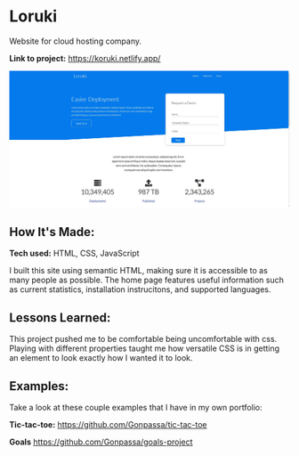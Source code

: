 # Loruki
Website for cloud hosting company.

**Link to project:** https://koruki.netlify.app/

![Loruki](https://raw.githubusercontent.com/Gonpassa/Koruki-website/main/Loruki.jpg)

## How It's Made:

**Tech used:** HTML, CSS, JavaScript

I built this site using semantic HTML, making sure it is accessible to as many people as possible. The home page features useful information such as current statistics, installation instrucitons, and supported languages.

## Lessons Learned:

This project pushed me to be comfortable being uncomfortable with css. Playing with different properties taught me how versatile CSS is in getting an element to look exactly how I wanted it to look.

## Examples:
Take a look at these couple examples that I have in my own portfolio:

**Tic-tac-toe:** https://github.com/Gonpassa/tic-tac-toe

**Goals** https://github.com/Gonpassa/goals-project



